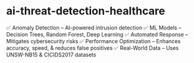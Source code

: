 # ai-threat-detection-healthcare
✅ Anomaly Detection – AI-powered intrusion detection ✅ ML Models – Decision Trees, Random Forest, Deep Learning ✅ Automated Response – Mitigates cybersecurity risks ✅ Performance Optimization – Enhances accuracy, speed, &amp; reduces false positives ✅ Real-World Data – Uses UNSW-NB15 &amp; CICIDS2017 datasets
